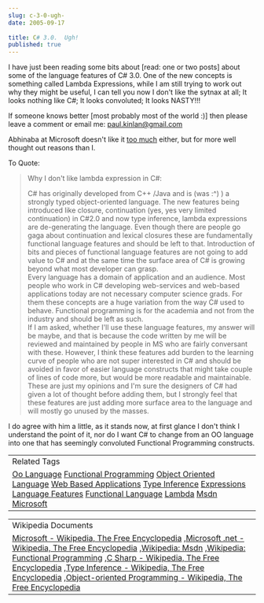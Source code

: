 ```yaml
---
slug: c-3-0-ugh-
date: 2005-09-17
 
title: C# 3.0.  Ugh!
published: true
---
```

I have just been reading some bits about [read: one or two posts] about some of the language features of C# 3.0.  One of the new concepts is something called Lambda Expressions, while I am still trying to work out why they might be useful, I can tell you now I don't like the sytnax at all;  It looks nothing like C#;  It looks convoluted; It looks NASTY!!!<p />If someone knows better [most probably most of the world :)] then please leave a comment or email me: <a href="mailto:paul.kinlan@gmail.com">paul.kinlan@gmail.com</a><p />Abhinaba at Microsoft doesn't like it <a href="http://blogs.msdn.com/abhinaba/archive/2005/09/17/469568.aspx">too much</a> either, but for more well thought out reasons than I.<p />To Quote:<br /><blockquote>Why I don't like lambda expression in C#:<p />C# has originally developed from C++ /Java and is (was :^) ) a strongly typed object-oriented language. The new features being introduced like closure, continuation (yes, yes very limited continuation) in C#2.0 and now type inference, lambda expressions are de-generating the language. Even though there are people go gaga about continuation and lexical closures these are fundamentally functional language features and should be left to that. Introduction of bits and pieces of functional language features are not going to add value to C# and at the same time the surface area of C# is growing beyond what most developer can grasp.<br />Every language has a domain of application and an audience. Most people who work in C# developing web-services and web-based applications today are not necessary computer science grads. For them these concepts are a huge variation from the way C# used to behave. Functional programming is for the academia and not from the industry and should be left as such.<br />If I am asked, whether I'll use these language features, my answer will be maybe, and that is because the code written by me will be reviewed and maintained by people in MS who are fairly conversant with these. However, I think these features add burden to the learning curve of people who are not super interested in C# and should be avoided in favor of easier language constructs that might take couple of lines of code more, but would be more readable and maintainable.<br />These are just my opinions and I'm sure the designers of C# had given a lot of thought before adding them, but I strongly feel that these features are just adding more surface area to the language and will mostly go unused by the masses.</blockquote><p />I do agree with him a little, as it stands now, at first glance I don't think I understand the point of it, nor do I want C# to change from an OO language into one that has seemingly convoluted Functional Programming constructs.<p /><table class="TechnoratiHead TagHeader">
<tr><td>Related Tags</td></tr>
<tr class="Technorati"><td>
<a href="https://paul.kinlan.me/tags/Oo%20Language" class="Tag" rel="tag">Oo Language</a> <a href="https://paul.kinlan.me/tags/Functional%20Programming" class="Tag" rel="tag">Functional Programming</a> <a href="https://paul.kinlan.me/tags/Object%20Oriented%20Language" class="Tag" rel="tag">Object Oriented Language</a> <a href="https://paul.kinlan.me/tags/Web%20Based%20Applications" class="Tag" rel="tag">Web Based Applications</a> <a href="https://paul.kinlan.me/tags/Type%20Inference" class="Tag" rel="tag">Type Inference</a> <a href="https://paul.kinlan.me/tags/Expressions" class="Tag" rel="tag">Expressions</a> <a href="https://paul.kinlan.me/tags/Language%20Features" class="Tag" rel="tag">Language Features</a> <a href="https://paul.kinlan.me/tags/Functional%20Language" class="Tag" rel="tag">Functional Language</a> <a href="https://paul.kinlan.me/tags/Lambda" class="Tag" rel="tag">Lambda</a> <a href="https://paul.kinlan.me/tags/Msdn" class="Tag" rel="tag">Msdn</a> <a href="https://paul.kinlan.me/tags/Microsoft" class="Tag" rel="tag">Microsoft</a>
</td></tr>
</table><p /><table class="TechnoratiHead TagHeader">
<tr><td>Wikipedia Documents</td></tr>
<tr class="Technorati"><td>
<a href="http://en.wikipedia.org/wiki/Microsoft">Microsoft - Wikipedia, The Free Encyclopedia</a> ,<a href="http://en.wikipedia.org/wiki/Microsoft_BASIC">Microsoft .net - Wikipedia, The Free Encyclopedia</a> ,<a href="http://en.wikipedia.org/wiki/MSDN">Wikipedia: Msdn</a> ,<a href="http://en.wikipedia.org/wiki/Functional_programming">Wikipedia: Functional Programming</a> ,<a href="http://rds.yahoo.com/S=96857362/K=site%3Aen.wikipedia.org+Language+Features/v=2/XP=yws/SID=e/l=WS5/R=2/SIG=1f2mk4qej/EXP=1127048057/*-http%3A//216.109.125.130/search/cache?ei=UTF-8&amp;eo=UTF-8&amp;n=10&amp;b=1&amp;va=site%3Aen.wikipedia.org+Language+Features&amp;context=%0D%0AI+do+agree+with+him+a+little%2C+as+it+stands+now%2C+at+first+glance+I+don%27t+think+I+understand+the+point+of+it%2C+nor+do+I+want+C%23+to+change+from+an+OO+language+into+one+that+has+seemingly+convoluted+Functional+Programming+constructs.&amp;vm=r&amp;u=en.wikipedia.org/wiki/C_programming_language&amp;w=language+features&amp;d=N-xgzMp5LdSt&amp;icp=1&amp;.intl=us">C Sharp - Wikipedia, The Free Encyclopedia</a> ,<a href="http://en.wikipedia.org/wiki/Type_inference">Type Inference - Wikipedia, The Free Encyclopedia</a> ,<a href="http://en.wikipedia.org/wiki/Object_oriented">Object-oriented Programming - Wikipedia, The Free Encyclopedia</a>
</td></tr>
</table>

